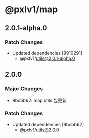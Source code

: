 # @pxlv1/map

## 2.0.1-alpha.0

### Patch Changes

- Updated dependencies [9910291]
  - @pxlv1/utils@2.0.1-alpha.0

## 2.0.0

### Major Changes

- 9bcbb62: map utils 包更新

### Patch Changes

- Updated dependencies [9bcbb62]
  - @pxlv1/utils@2.0.0
